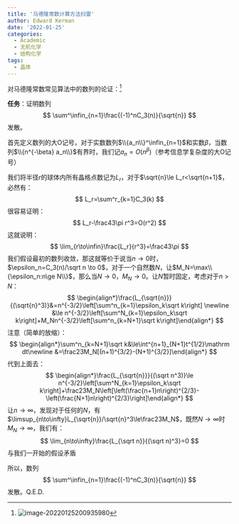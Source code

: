 ```yaml
---
title: '马德隆常数计算方法扫雷'
author: Edward Kerman
date: '2022-01-25'
categories:
  - Academic
  - 无机化学
  - 结构化学
tags:
  - 晶体
---
```


对马德隆常数常见算法中的数列的论证：[^1]

[^1]:![image-20220125200935980](https://tva1.sinaimg.cn/large/008i3skNly1gyq6dwx6q2j30i00pq40g.jpg)

**任务**：证明数列
$$
\sum^\infin_{n=1}\frac{(-1)^nC_3(n)}{\sqrt{n}}
$$
发散。

首先定义数列的大O记号，对于实数数列$\\{a_n\\}^\infin_{n=1}$和实数$\beta$，当数列$\\{n^{-\beta} a_n\\}$有界时，我们记$a_n=O(n^\beta)$（参考信息学复杂度的大O记号）

我们将半径$r$的球体内所有晶格点数记为$L_r$，对于$\sqrt{n}\le L_r<\sqrt{n+1}$，必然有：
$$
L_r=\sum^r_{k=1}C_3(k)
$$
很容易证明：
$$
L_r-\frac43\pi r^3=O(r^2)
$$
这就说明：
$$
\lim_{r\to\infin}\frac{L_r}{r^3}=\frac43\pi
$$
我们假设最初的数列收敛，那这就等价于说当$n\to0$时，$\epsilon_n=C_3(n)/\sqrt n \to 0$，对于一个自然数$N$，让$M_N=\max\\{\epsilon_n:n\ge N\\}$，那么当$N\to 0$，$M_N\to 0$。让$N$暂时固定，考虑对于$n>N$：
$$
\begin{align*}\frac{L_{\sqrt{n}}}{(\sqrt{n}^3)}&=n^{-3/2}\left[\sum^n_{k=1}\epsilon_k\sqrt k\right] \newline &\le n^{-3/2}\left[\sum^N_{k=1}\epsilon_k\sqrt k\right]+M_Nn^{-3/2}\left[\sum^n_{k=N+1}\sqrt k\right]\end{align*}
$$
注意（简单的放缩）：
$$
\begin{align*}\sum^n_{k=N+1}\sqrt k&\le\int^{n+1}_{N+1}t^{1/2}\mathrm dt\newline &=\frac23M_N[(n+1)^{3/2}-(N+1)^{3/2}]\end{align*}
$$
代到上面去：
$$
\begin{align*}\frac{L_{\sqrt{n}}}{(\sqrt n^3)}\le n^{-3/2}\left[\sum^N_{k=1}\epsilon_k\sqrt k\right]+\frac23M_N\left[\left(\frac{n+1}n\right)^{2/3}-\left(\frac{N+1}n\right)^{2/3}\right]\end{align*}
$$
让$n\to\infty$，发现对于任何的$N$，有$\limsup_{n\to\infty}L_{\sqrt{n}}/\sqrt{n}^3\le\frac23M_N$，既然$N\to\infty$时$M_N\to\infty$，我们有：
$$
\lim_{n\to\infty}\frac{L_{\sqrt n}}{(\sqrt n)^3}=0
$$
与我们一开始的假设矛盾

所以，数列
$$
\sum^\infin_{n=1}\frac{(-1)^nC_3(n)}{\sqrt{n}}
$$
发散。Q.E.D.
